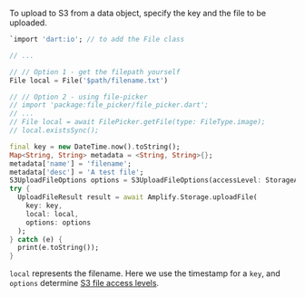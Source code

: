 To upload to S3 from a data object, specify the key and the file to be uploaded. 

```dart
`import 'dart:io'; // to add the File class

// ...

// // Option 1 - get the filepath yourself
File local = File('$path/filename.txt')

// // Option 2 - using file-picker
// import 'package:file_picker/file_picker.dart';
// ...
// File local = await FilePicker.getFile(type: FileType.image);
// local.existsSync();

final key = new DateTime.now().toString();
Map<String, String> metadata = <String, String>{};
metadata['name'] = 'filename';
metadata['desc'] = 'A test file';
S3UploadFileOptions options = S3UploadFileOptions(accessLevel: StorageAccessLevel.guest, metadata: metadata);
try {
  UploadFileResult result = await Amplify.Storage.uploadFile(
    key: key,
    local: local,
    options: options
  );
} catch (e) {
  print(e.toString());
}
```

`local` represents the filename. Here we use the timestamp for a `key`, and `options` determine [S3 file access levels](https://docs.amplify.aws/lib/storage/configureaccess/q/platform/flutter).
